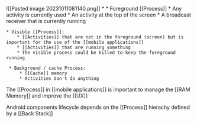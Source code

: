 
![[Pasted image 20231011081140.png]]
*
	* Foreground [[Process]]
		* Any activity is currently used
		* An activity at the top of the screen
		* A broadcast receiver that is currently running

	* Visible [[Process]]:
		* [[Activities]] that are not in the foreground (screen) but is important for the use of the [[mobile applications]]
		* [[Activities]] that are running something
		* The visible process could be killed to keep the foreground running

	 * Background / cache Process:
		 * [[Cache]] memory
		 * Activities don't do anything

The [[Process]] in [[mobile applications]] is important to manage the [[RAM Memory]] and improve the [[UX]]

Android components lifecycle depends on the [[Process]] hierachy defined by a [[Back Stack]]

